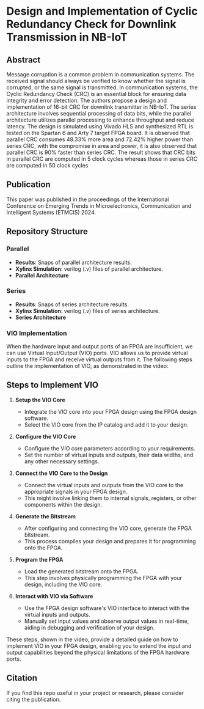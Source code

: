 # Design and Implementation of Cyclic Redundancy Check for Downlink Transmission in NB-IoT
## Abstract
Message corruption is a common problem in communication systems. The received signal should always be verified to know whether the signal is corrupted, or the same signal is transmitted. In communication systems, the Cyclic Redundancy Check (CRC) is an essential block for ensuring data integrity and error detection. The authors propose a design and implementation of 16-bit CRC for downlink transmitter in NB-IoT. The series architecture involves sequential processing of data bits, while the parallel architecture utilizes parallel processing to enhance throughput and reduce latency. The design is simulated using Vivado HLS and synthesized RTL is tested on the Spartan 6 and Arty 7 target FPGA board. It is observed that parallel CRC consumes 48.33% more area and 72.42% higher power than series CRC, with the compromise in area and power, it is also observed that parallel CRC is 90% faster than series CRC. The result shows that CRC bits in parallel CRC are computed in 5 clock cycles whereas those in series CRC are computed in 50 clock cycles

## Publication
This paper was published in the proceedings of the International Conference on Emerging Trends in Microelectronics, Communication and Intelligent Systems (ETMCIS) 2024.

## Repository Structure
### Parallel 
- **Results**: Snaps of parallel architecture results.
- **Xylinx Simulation**: verilog (.v) files of parallel architecture.
- **Parallel Architecture**

### Series 
- **Results**: Snaps of series architecture results.
- **Xylinx Simulation**: verilog (.v) files of series architecture.
- **Series Architecture**

### VIO Implementation
When the hardware input and output ports of an FPGA are insufficient, we can use Virtual Input/Output (VIO) ports. VIO allows us to provide virtual inputs to the FPGA and receive virtual outputs from it. The following steps outline the implementation of VIO, as demonstrated in the video:

## Steps to Implement VIO

1. **Setup the VIO Core**
   - Integrate the VIO core into your FPGA design using the FPGA design software.
   - Select the VIO core from the IP catalog and add it to your design.

2. **Configure the VIO Core**
   - Configure the VIO core parameters according to your requirements.
   - Set the number of virtual inputs and outputs, their data widths, and any other necessary settings.

3. **Connect the VIO Core to the Design**
   - Connect the virtual inputs and outputs from the VIO core to the appropriate signals in your FPGA design.
   - This might involve linking them to internal signals, registers, or other components within the design.

4. **Generate the Bitstream**
   - After configuring and connecting the VIO core, generate the FPGA bitstream.
   - This process compiles your design and prepares it for programming onto the FPGA.

5. **Program the FPGA**
   - Load the generated bitstream onto the FPGA.
   - This step involves physically programming the FPGA with your design, including the VIO core.

6. **Interact with VIO via Software**
   - Use the FPGA design software's VIO interface to interact with the virtual inputs and outputs.
   - Manually set input values and observe output values in real-time, aiding in debugging and verification of your design.

These steps, shown in the video, provide a detailed guide on how to implement VIO in your FPGA design, enabling you to extend the input and output capabilities beyond the physical limitations of the FPGA hardware ports.

## Citation
If you find this repo useful in your project or research, please consider citing the publication.
